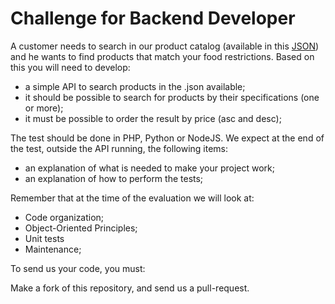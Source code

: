 
# Challenge for Backend Developer

A customer needs to search in our product catalog (available in this <a href="">JSON</a>) and he wants to find products that match your food restrictions.
Based on this you will need to develop:

- a simple API to search products in the .json available;
- it should be possible to search for products by their specifications (one or more);
- it must be possible to order the result by price (asc and desc);

The test should be done in PHP, Python or NodeJS. We expect at the end of the test, outside the API running, the following items:

- an explanation of what is needed to make your project work;
- an explanation of how to perform the tests;

Remember that at the time of the evaluation we will look at:

- Code organization;
- Object-Oriented Principles;
- Unit tests
- Maintenance;

To send us your code, you must:

Make a fork of this repository, and send us a pull-request.